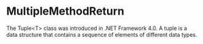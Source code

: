 # MultipleMethodReturn
The Tuple&lt;T> class was introduced in .NET Framework 4.0. A tuple is a data structure that contains a sequence of elements of different data types. 
